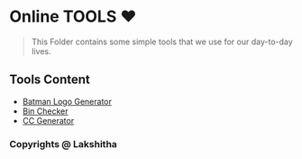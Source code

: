 # Online TOOLS ❤️

> This Folder contains some simple tools that we use for our day-to-day lives.

## Tools Content

* [Batman Logo Generator](https://lakshitha.sbs/tools/batlogo)
* [Bin Checker](https://lakshitha.sbs/tools/bin)
* [CC Generator](https://lakshitha.sbs/tools/ccgen)

### Copyrights @ Lakshitha

